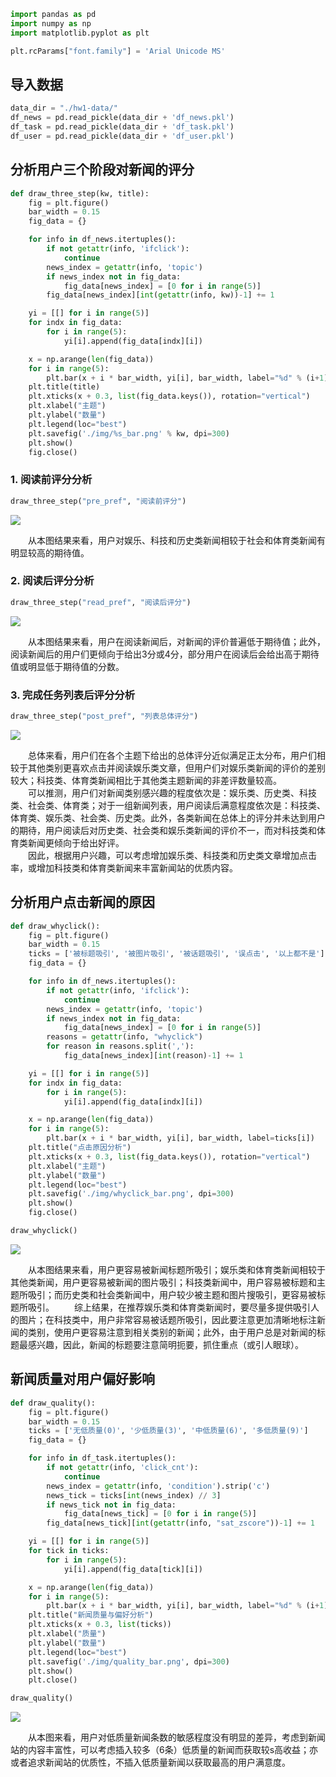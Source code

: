 ```python
import pandas as pd
import numpy as np
import matplotlib.pyplot as plt

plt.rcParams["font.family"] = 'Arial Unicode MS'
```

## 导入数据


```python
data_dir = "./hw1-data/"
df_news = pd.read_pickle(data_dir + 'df_news.pkl')
df_task = pd.read_pickle(data_dir + 'df_task.pkl')
df_user = pd.read_pickle(data_dir + 'df_user.pkl')
```

## 分析用户三个阶段对新闻的评分


```python
def draw_three_step(kw, title):
    fig = plt.figure()
    bar_width = 0.15
    fig_data = {}

    for info in df_news.itertuples():
        if not getattr(info, 'ifclick'):
            continue
        news_index = getattr(info, 'topic')
        if news_index not in fig_data:
            fig_data[news_index] = [0 for i in range(5)]
        fig_data[news_index][int(getattr(info, kw))-1] += 1

    yi = [[] for i in range(5)]
    for indx in fig_data:
        for i in range(5):
            yi[i].append(fig_data[indx][i])

    x = np.arange(len(fig_data))
    for i in range(5):
        plt.bar(x + i * bar_width, yi[i], bar_width, label="%d" % (i+1))
    plt.title(title)
    plt.xticks(x + 0.3, list(fig_data.keys()), rotation="vertical")
    plt.xlabel("主题")
    plt.ylabel("数量")
    plt.legend(loc="best")
    plt.savefig('./img/%s_bar.png' % kw, dpi=300)
    plt.show()
    fig.close()
```

### 1. 阅读前评分分析


```python
draw_three_step("pre_pref", "阅读前评分")
```


![](https://i.loli.net/2020/06/28/wCDGIJz1jfXpnEM.png)


&emsp;&emsp;从本图结果来看，用户对娱乐、科技和历史类新闻相较于社会和体育类新闻有明显较高的期待值。

### 2. 阅读后评分分析


```python
draw_three_step("read_pref", "阅读后评分")
```


![](https://i.loli.net/2020/06/28/3G7kMInu9xWpSDN.png)

&emsp;&emsp;从本图结果来看，用户在阅读新闻后，对新闻的评价普遍低于期待值；此外，阅读新闻后的用户们更倾向于给出3分或4分，部分用户在阅读后会给出高于期待值或明显低于期待值的分数。

### 3. 完成任务列表后评分分析


```python
draw_three_step("post_pref", "列表总体评分")
```


![](https://i.loli.net/2020/06/28/ZapPlbojWqrxkf7.png)


&emsp;&emsp;总体来看，用户们在各个主题下给出的总体评分近似满足正太分布，用户们相较于其他类别更喜欢点击并阅读娱乐类文章，但用户们对娱乐类新闻的评价的差别较大；科技类、体育类新闻相比于其他类主题新闻的非差评数量较高。  
&emsp;&emsp;可以推测，用户们对新闻类别感兴趣的程度依次是：娱乐类、历史类、科技类、社会类、体育类；对于一组新闻列表，用户阅读后满意程度依次是：科技类、体育类、娱乐类、社会类、历史类。此外，各类新闻在总体上的评分并未达到用户的期待，用户阅读后对历史类、社会类和娱乐类新闻的评价不一，而对科技类和体育类新闻更倾向于给出好评。  
&emsp;&emsp;因此，根据用户兴趣，可以考虑增加娱乐类、科技类和历史类文章增加点击率，或增加科技类和体育类新闻来丰富新闻站的优质内容。

## 分析用户点击新闻的原因


```python
def draw_whyclick():
    fig = plt.figure()
    bar_width = 0.15
    ticks = ['被标题吸引', '被图片吸引', '被话题吸引', '误点击', '以上都不是']
    fig_data = {}

    for info in df_news.itertuples():
        if not getattr(info, 'ifclick'):
            continue
        news_index = getattr(info, 'topic')
        if news_index not in fig_data:
            fig_data[news_index] = [0 for i in range(5)]
        reasons = getattr(info, "whyclick")
        for reason in reasons.split(','):
            fig_data[news_index][int(reason)-1] += 1

    yi = [[] for i in range(5)]
    for indx in fig_data:
        for i in range(5):
            yi[i].append(fig_data[indx][i])

    x = np.arange(len(fig_data))
    for i in range(5):
        plt.bar(x + i * bar_width, yi[i], bar_width, label=ticks[i])
    plt.title("点击原因分析")
    plt.xticks(x + 0.3, list(fig_data.keys()), rotation="vertical")
    plt.xlabel("主题")
    plt.ylabel("数量")
    plt.legend(loc="best")
    plt.savefig('./img/whyclick_bar.png', dpi=300)
    plt.show()
    fig.close()
```


```python
draw_whyclick()
```


![](https://i.loli.net/2020/06/28/DC8hetJiOKx5a2s.png)

&emsp;&emsp;从本图结果来看，用户更容易被新闻标题所吸引；娱乐类和体育类新闻相较于其他类新闻，用户更容易被新闻的图片吸引；科技类新闻中，用户容易被标题和主题所吸引；而历史类和社会类新闻中，用户较少被主题和图片搜吸引，更容易被标题所吸引。 
&emsp;&emsp;综上结果，在推荐娱乐类和体育类新闻时，要尽量多提供吸引人的图片；在科技类中，用户非常容易被话题所吸引，因此要注意更加清晰地标注新闻的类别，使用户更容易注意到相关类别的新闻；此外，由于用户总是对新闻的标题最感兴趣，因此，新闻的标题要注意简明扼要，抓住重点（或引人眼球）。

## 新闻质量对用户偏好影响


```python
def draw_quality():
    fig = plt.figure()
    bar_width = 0.15
    ticks = ['无低质量(0)', '少低质量(3)', '中低质量(6)', '多低质量(9)']
    fig_data = {}

    for info in df_task.itertuples():
        if not getattr(info, 'click_cnt'):
            continue
        news_index = getattr(info, 'condition').strip('c')
        news_tick = ticks[int(news_index) // 3]
        if news_tick not in fig_data:
            fig_data[news_tick] = [0 for i in range(5)]
        fig_data[news_tick][int(getattr(info, "sat_zscore"))-1] += 1

    yi = [[] for i in range(5)]
    for tick in ticks:
        for i in range(5):
            yi[i].append(fig_data[tick][i])

    x = np.arange(len(fig_data))
    for i in range(5):
        plt.bar(x + i * bar_width, yi[i], bar_width, label="%d" % (i+1))
    plt.title("新闻质量与偏好分析")
    plt.xticks(x + 0.3, list(ticks))
    plt.xlabel("质量")
    plt.ylabel("数量")
    plt.legend(loc="best")
    plt.savefig('./img/quality_bar.png', dpi=300)
    plt.show()
    plt.close()
```


```python
draw_quality()
```


![](https://i.loli.net/2020/06/28/RtsuiYNbIDdcmvX.png)


&emsp;&emsp;从本图来看，用户对低质量新闻条数的敏感程度没有明显的差异，考虑到新闻站的内容丰富性，可以考虑插入较多（6条）低质量的新闻而获取较s高收益；亦或者追求新闻站的优质性，不插入低质量新闻以获取最高的用户满意度。
